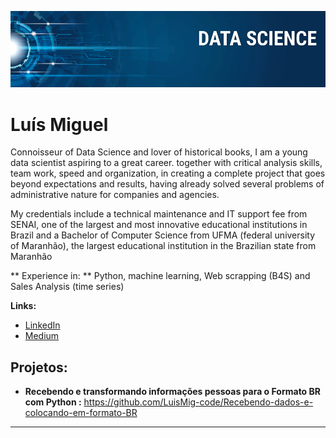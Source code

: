 <!-- [![author](https://img.shields.io/badge/author-carlosfab-red.svg)](https://www.linkedin.com/in/carlosfab) [![](https://img.shields.io/badge/python-3.7+-blue.svg)](https://www.python.org/downloads/release/python-365/) [![GPLv3 license](https://img.shields.io/badge/License-GPLv3-blue.svg)](http://perso.crans.org/besson/LICENSE.html) [![contributions welcome](https://img.shields.io/badge/contributions-welcome-brightgreen.svg?style=flat)](https://github.com/carlosfab/data_science/issues)-->

<p align="center">
  <img src="banner.png" >
</p>

# Luís Miguel
<sub></sub>

Connoisseur of Data Science and lover of historical books, I am a young data scientist aspiring to a great career. together with critical analysis skills, team work, speed and organization, in creating a complete project that goes beyond expectations and results, having already solved several problems of administrative nature for companies and agencies.

My credentials include a technical maintenance and IT support fee from SENAI, one of the largest and most innovative educational institutions in Brazil and a Bachelor of Computer Science from UFMA (federal university of Maranhão), the largest educational institution in the Brazilian state from Maranhão

** Experience in: ** Python, machine learning, Web scrapping (B4S) and Sales Analysis (time series)

**Links:**
* [LinkedIn](https://www.linkedin.com/in/lu%C3%ADs-miguel-4361771a0/)
* [Medium](https://medium.com/@meireles2013miguel)


## Projetos:

* **Recebendo e transformando informações pessoas para o Formato BR com Python :** https://github.com/LuisMig-code/Recebendo-dados-e-colocando-em-formato-BR

---




